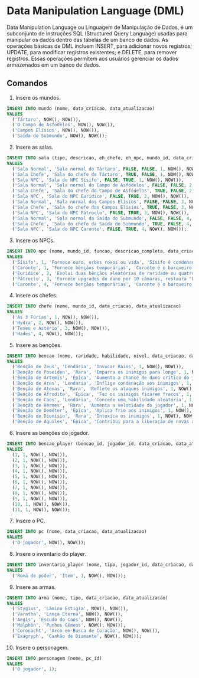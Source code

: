 # Data Manipulation Language (DML)

Data Manipulation Language ou Linguagem de Manipulação de Dados, é um subconjunto de instruções SQL (Structured Query Language) usadas para manipular os dados dentro das tabelas de um banco de dados. As operações básicas de DML incluem INSERT, para adicionar novos registros; UPDATE, para modificar registros existentes; e DELETE, para remover registros. Essas operações permitem aos usuários gerenciar os dados armazenados em um banco de dados.

## Comandos

1) Insere os mundos.
```sql
INSERT INTO mundo (nome, data_criacao, data_atualizacao)
VALUES
  ('Tártaro', NOW(), NOW()),
  ('O Campo de Asfódelos', NOW(), NOW()),
  ('Campos Elísios', NOW(), NOW()),
  ('Saída do Submundo', NOW(), NOW());
```

2) Insere as salas.
```sql
INSERT INTO sala (tipo, descricao, eh_chefe, eh_npc, mundo_id, data_criacao, data_atualizacao)
VALUES
  ('Sala Normal', 'Sala normal do Tártaro', FALSE, FALSE, 1, NOW(), NOW()),
  ('Sala Chefe', 'Sala do chefe do Tártaro', TRUE, FALSE, 1, NOW(), NOW()),
  ('Sala NPC', 'Sala do NPC Sísifo', FALSE, TRUE, 1, NOW(), NOW()),
  ('Sala Normal', 'Sala normal do Campo de Asfódelos', FALSE, FALSE, 2, NOW(), NOW()),
  ('Sala Chefe', 'Sala do chefe do Campo de Asfódelos', TRUE, FALSE, 2, NOW(), NOW()),
  ('Sala NPC', 'Sala do NPC Eurídice', FALSE, TRUE, 2, NOW(), NOW()),
  ('Sala Normal', 'Sala normal dos Campos Elísios', FALSE, FALSE, 3, NOW(), NOW()),
  ('Sala Chefe', 'Sala do chefe dos Campos Elísios', TRUE, FALSE, 3, NOW(), NOW()),
  ('Sala NPC', 'Sala do NPC Pátroclo', FALSE, TRUE, 3, NOW(), NOW()),
  ('Sala Normal', 'Sala normal da Saída do Submundo', FALSE, FALSE, 4, NOW(), NOW()),
  ('Sala Chefe', 'Sala do chefe da Saída do Submundo', TRUE, FALSE, 4, NOW(), NOW()),
  ('Sala NPC', 'Sala do NPC Caronte', FALSE, TRUE, 4, NOW(), NOW());
```

3) Insere os NPCs.
```sql
INSERT INTO npc (nome, mundo_id, funcao, descricao_completa, data_criacao, data_atualizacao)
VALUES
  ('Sísifo', 1, 'Fornece ouro, orbes roxos ou vida', 'Sísifo é condenado a empurrar uma pedra morro acima para sempre. Ele é um NPC amigável que pode fornecer recompensas ao jogador.', NOW(), NOW()),
  ('Caronte', 1, 'Fornece bênçãos temporárias', 'Caronte é o barqueiro que leva os mortos para o Submundo. Ele é um NPC neutro que pode fornecer bênçãos temporárias ao jogador.', NOW(), NOW()),
  ('Euridice', 2, 'Evolui duas bênçãos aleatórias de raridade ou quatro bênçãos de nível ou dá vida', 'Euridice é uma mulher que Hades amava. Ela é uma NPC amigável que pode evoluir as bênçãos do jogador.', NOW(), NOW()),
  ('Pátroclo', 3, 'Fornece upgrades de dano por 10 câmaras, restaura "Desafios à Morte" ou dá vida', 'Pátroclo foi o amigo de Aquiles. Ele é um NPC amigável que pode fornecer upgrades ao jogador.', NOW(), NOW()),
  ('Caronte', 4, 'Fornece bençãos temporárias', 'Caronte é o barqueiro que leva os mortos para o Submundo. Ele é um NPC neutro que pode fornecer bênçãos temporárias ao jogador.', NOW(), NOW());
```

4) Insere os chefes.
```sql
INSERT INTO chefe (nome, mundo_id, data_criacao, data_atualizacao)
VALUES
  ('As 3 Fúrias', 1, NOW(), NOW()),
  ('Hydra', 2, NOW(), NOW()),
  ('Teseu e Astério', 3, NOW(), NOW()),
  ('Hades', 4, NOW(), NOW());
```

5) Insere as benções.
```sql
INSERT INTO bencao (nome, raridade, habilidade, nivel, data_criacao, data_atualizacao)
VALUES
  ('Benção de Zeus', 'Lendária', 'Invocar Raios', 1, NOW(), NOW()),
  ('Benção de Poseidon', 'Rara', 'Empurra os inimigos para longe', 1, NOW(), NOW()),
  ('Benção de Ártemis', 'Épica', 'Aumenta a chance de dano crítico do jogador', 1, NOW(), NOW()),
  ('Benção de Ares', 'Lendária', 'Inflige condenação aos inimigos', 1, NOW(), NOW()),
  ('Benção de Atenas', 'Rara', 'Reflete os ataques inimigos', 1, NOW(), NOW()),
  ('Benção de Afrodite', 'Épica', 'Faz os inimigos ficarem fracos', 1, NOW(), NOW()),
  ('Benção de Caos', 'Lendária', 'Concede uma habilidade aleatória', 1, NOW(), NOW()),
  ('Benção de Hermes', 'Rara', 'Aumenta a velocidade do jogador', 1, NOW(), NOW()),
  ('Benção de Deméter', 'Épica', 'Aplica frio aos inimigos', 1, NOW(), NOW()),
  ('Benção de Dionísio', 'Rara', 'Intoxica os inimigos', 1, NOW(), NOW()),
  ('Benção de Aquiles', 'Épica', 'Contribui para a liberação de novas armas e diálogo na história', 1, NOW(), NOW());
```

6) Insere as benções do jogador.
```sql
INSERT INTO bencao_player (bencao_id, jogador_id, data_criacao, data_atualizacao)
VALUES
  (1, 1, NOW(), NOW()),
  (2, 1, NOW(), NOW()),
  (3, 1, NOW(), NOW()),
  (4, 1, NOW(), NOW()),
  (5, 1, NOW(), NOW()),
  (6, 1, NOW(), NOW()),
  (7, 1, NOW(), NOW()),
  (8, 1, NOW(), NOW()),
  (9, 1, NOW(), NOW()),
  (10, 1, NOW(), NOW()),
  (11, 1, NOW(), NOW());
```

7) Insere o PC.
```sql
INSERT INTO pc (nome, data_criacao, data_atualizacao)
VALUES
  ('O jogador', NOW(), NOW());
```

8) Insere o inventario do player.
```sql
INSERT INTO inventario_player (nome, tipo, jogador_id, data_criacao, data_atualizacao)
VALUES
  ('Romã do poder', 'Item', 1, NOW(), NOW());
```

9) Insere as armas.
```sql
INSERT INTO arma (nome, tipo, data_criacao, data_atualizacao)
VALUES
  ('Stygius', 'Lâmina Estigia', NOW(), NOW()),
  ('Varatha', 'Lança Eterna', NOW(), NOW()),
  ('Aegis', 'Escudo do Caos', NOW(), NOW()),
  ('Malphôn', 'Punhos Gêmeos', NOW(), NOW()),
  ('Coronacht', 'Arco em Busca de Coração', NOW(), NOW()),
  ('Exagryph', 'Canhão de Diamante', NOW(), NOW());
```

10) Insere o personagem.
```sql
INSERT INTO personagem (nome, pc_id)
VALUES
  ('O jogador', 1);
```
